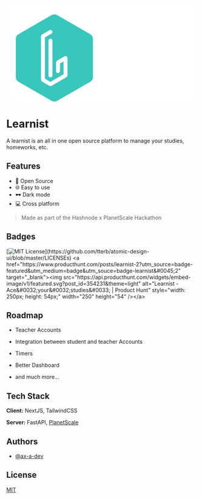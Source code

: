 
![Logo](./public/logo.png)


# Learnist

A learnist is an all in one open source platform to manage your studies, homeworks, etc.

## Features

- 🚀 Open Source
- 🌐 Easy to use
- 🕶️ Dark mode
- 💻 Cross platform

> Made as part of the Hashnode x PlanetScale Hackathon

## Badges
[![MIT License](https://img.shields.io/apm/l/atomic-design-ui.svg?)](https://github.com/tterb/atomic-design-ui/blob/master/LICENSEs)
<a href="https://www.producthunt.com/posts/learnist-2?utm_source=badge-featured&utm_medium=badge&utm_souce=badge-learnist&#0045;2" target="_blank"><img src="https://api.producthunt.com/widgets/embed-image/v1/featured.svg?post_id=354231&theme=light" alt="Learnist - Ace&#0032;your&#0032;studies&#0033; | Product Hunt" style="width: 250px; height: 54px;" width="250" height="54" /></a>


## Roadmap

- Teacher Accounts

- Integration between student and teacher Accounts

- Timers

- Better Dashboard

- and much more...
## Tech Stack

**Client:** NextJS, TailwindCSS

**Server:** FastAPI, [PlanetScale](https://planetscale.com)
## Authors

- [@ax-a-dev](https://www.github.com/ax-a-dev)


## License

[MIT](https://choosealicense.com/licenses/mit/)

